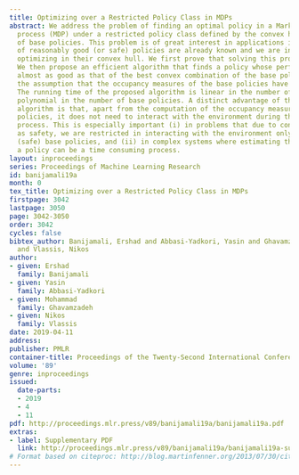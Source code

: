 ```yaml
---
title: Optimizing over a Restricted Policy Class in MDPs
abstract: We address the problem of finding an optimal policy in a Markov decision
  process (MDP) under a restricted policy class defined by the convex hull of a set
  of base policies. This problem is of great interest in applications in which a number
  of reasonably good (or safe) policies are already known and we are interested in
  optimizing in their convex hull. We first prove that solving this problem is NP-hard.
  We then propose an efficient algorithm that finds a policy whose performance is
  almost as good as that of the best convex combination of the base policies, under
  the assumption that the occupancy measures of the base policies have a large overlap.
  The running time of the proposed algorithm is linear in the number of states and
  polynomial in the number of base policies. A distinct advantage of the proposed
  algorithm is that, apart from the computation of the occupancy measures of the base
  policies, it does not need to interact with the environment during the optimization
  process. This is especially important (i) in problems that due to concerns such
  as safety, we are restricted in interacting with the environment only through the
  (safe) base policies, and (ii) in complex systems where estimating the value of
  a policy can be a time consuming process.
layout: inproceedings
series: Proceedings of Machine Learning Research
id: banijamali19a
month: 0
tex_title: Optimizing over a Restricted Policy Class in MDPs
firstpage: 3042
lastpage: 3050
page: 3042-3050
order: 3042
cycles: false
bibtex_author: Banijamali, Ershad and Abbasi-Yadkori, Yasin and Ghavamzadeh, Mohammad
  and Vlassis, Nikos
author:
- given: Ershad
  family: Banijamali
- given: Yasin
  family: Abbasi-Yadkori
- given: Mohammad
  family: Ghavamzadeh
- given: Nikos
  family: Vlassis
date: 2019-04-11
address: 
publisher: PMLR
container-title: Proceedings of the Twenty-Second International Conference on Artificial Intelligence and Statistics
volume: '89'
genre: inproceedings
issued:
  date-parts:
  - 2019
  - 4
  - 11
pdf: http://proceedings.mlr.press/v89/banijamali19a/banijamali19a.pdf
extras:
- label: Supplementary PDF
  link: http://proceedings.mlr.press/v89/banijamali19a/banijamali19a-supp.pdf
# Format based on citeproc: http://blog.martinfenner.org/2013/07/30/citeproc-yaml-for-bibliographies/
---
```


